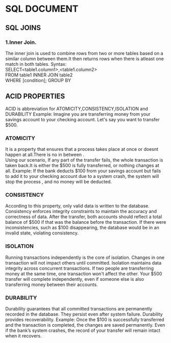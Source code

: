 # SQL DOCUMENT
## SQL JOINS
### 1.Inner Join.
The inner join is used to combine rows from two or more tables based on a similar column between them.It then returns rows when there is atleast one match in both tables.
Syntax:  
SELECT<table1.column1>,<table1.column2>  
FROM table1 INNER JOIN table2    
WHERE [condition];
GROUP BY  <group-by-column-name>
## ACID PROPERTIES
ACID is abbreviation for ATOMICITY,CONSISTENCY,ISOLATION and DURABILITY
Example:
Imagine you are transferring money from your savings account to your checking account. Let's say you want to transfer $500.

### ATOMICITY

It is a property that ensures that a process takes place at once or doesnt happen at all.There is no in between .  
Using our scenario, If any part of the transfer fails, the whole transaction is taken back.It is either the $500 is fully transferred, or nothing changes at all.
Example: If the bank deducts $100 from your savings account but fails to add it to your checking account due to a system crash, the system will stop the process , and no money will be deducted.
### CONSISTENCY
According to this property, only valid data is written to the database. Consistency enforces integrity constraints to maintain the accuracy and correctness of data.
After the transfer, both accounts should reflect a total balance of $500 if that was the balance before the transaction. If there were inconsistencies, such as $100 disappearing, the database would be in an invalid state, violating consistency.

### ISOLATION
Running transactions independently is the core of isolation. Changes in one transaction will not impact others until committed. Isolation maintains data integrity across concurrent transactions. 
If two people are transferring money at the same time, one transaction won't affect the other. Your $500 transfer will complete independently, even if someone else is also transferring money between their accounts.
### DURABILITY
Durability guarantees that all committed transactions are permanently recorded in the database. They persist even after system failure. Durability provides recoverability.
Example: Once the $100 is successfully transferred and the transaction is completed, the changes are saved permanently. Even if the bank’s system crashes, the record of your transfer will remain intact when it recovers.